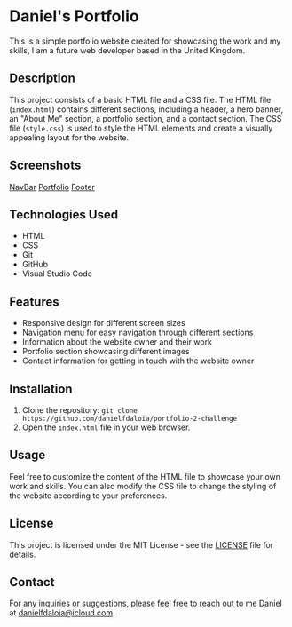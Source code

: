 # Daniel's Portfolio

This is a simple portfolio website created for showcasing the work and my skills, I am a future web developer based in the United Kingdom.

## Description

This project consists of a basic HTML file and a CSS file. The HTML file (`index.html`) contains different sections, including a header, a hero banner, an "About Me" section, a portfolio section, and a contact section. The CSS file (`style.css`) is used to style the HTML elements and create a visually appealing layout for the website.

## Screenshots

[NavBar](images/footer.jpg)
[Portfolio](images/navbar.jpg)
[Footer](images/portfolio.jpg)



## Technologies Used

- HTML
- CSS
- Git
- GitHub
- Visual Studio Code

## Features

- Responsive design for different screen sizes
- Navigation menu for easy navigation through different sections
- Information about the website owner and their work
- Portfolio section showcasing different images
- Contact information for getting in touch with the website owner

## Installation

1. Clone the repository: `git clone https://github.com/danielfdaloia/portfolio-2-challenge`
2. Open the `index.html` file in your web browser.

## Usage

Feel free to customize the content of the HTML file to showcase your own work and skills. You can also modify the CSS file to change the styling of the website according to your preferences.

## License

This project is licensed under the MIT License - see the [LICENSE](LICENSE) file for details.

## Contact

For any inquiries or suggestions, please feel free to reach out to me Daniel at [danielfdaloia@icloud.com](mailto:danielfdaloia@icloud.com).

